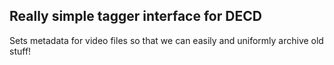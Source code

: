 ## Really simple tagger interface for DECD

Sets metadata for video files so that we can easily and uniformly archive old stuff!
